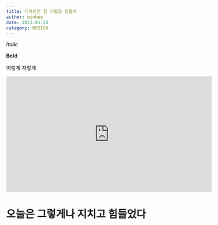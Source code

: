 ```yaml
---
title: 디자인은 참 어렵고 힘들어
author: minhee
date: 2023.01.20
category: DESIGN
---
```


_Italic_

**Bold**

이렇게 저렇게

<iframe width="560" height="315" src="https://www.youtube.com/embed/wDBEc3dJJV8" title="YouTube video player" frameborder="0" allow="accelerometer; autoplay; clipboard-write; encrypted-media; gyroscope; picture-in-picture; web-share" allowfullscreen></iframe>

# 오늘은 그렇게나 지치고 힘들었다
